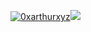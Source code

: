 [![0xarthurxyz](https://github-readme-stats.vercel.app/api?username=0xarthurxyz&theme=transparent&hide_rank=true&rank_icon=percentile&custom_title=Stats&show_icons=true&hide=issues,contribs&show=reviews,discussions_started)](https://github.com/0xarthurxyz)![](https://hit.yhype.me/github/profile?user_id=46296830)
<!-- Source: Github readme stats https://github.com/anuraghazra/github-readme-stats -->

